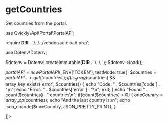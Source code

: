 # getCountries

<include from="Snippets-PortalAPI.md" element-id="snippet-header" />

Get countries from the portal.

<tabs>
<tab title="%code-php%"> 
<code-block lang="php">
<![CDATA[
<?php
declare(strict_types=1);

use Qvickly\Api\Portal\PortalAPI;

require __DIR__ . '/../../vendor/autoload.php';

use Dotenv\Dotenv;

$dotenv = Dotenv::createImmutable(__DIR__ . '/../..');
$dotenv->load();

$portalAPI = new PortalAPI($_ENV['TOKEN'], testMode: true);
$countries = $portalAPI->get('countries');
if(is_array($countries) && array_key_exists('error', $countries)) {
    echo "Code: " . $countries['code'] . "\n";
    echo "Error: " . $countries['error'] . "\n";
    exit;
}
echo "Found " . count($countries) . " countries\n";
if(count($countries) > 0) {
    $oneCountry = array_pop($countries);
    echo "And the last country is:\n";
    echo json_encode($oneCountry, JSON_PRETTY_PRINT);
}



]]>
</code-block>

<include from="Snippets-PHP-Module.md" element-id="snippet-composer-require" />

</tab>

</tabs>